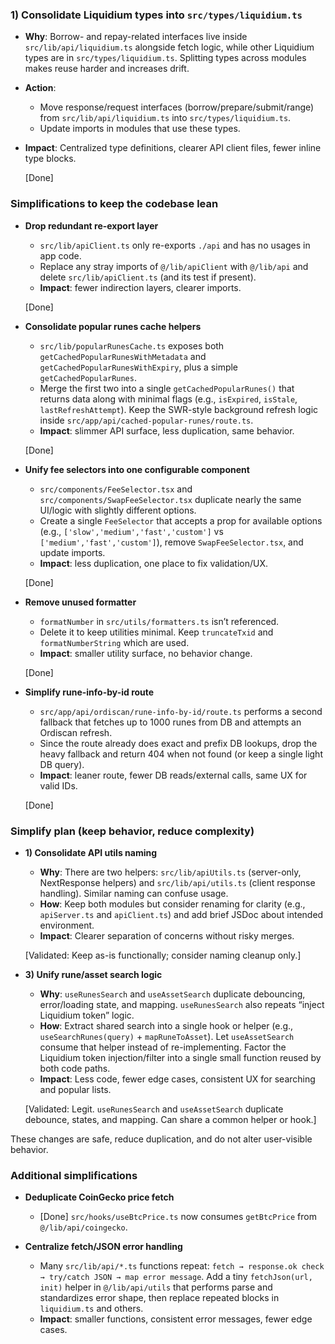 ### 1) Consolidate Liquidium types into `src/types/liquidium.ts`

- **Why**: Borrow- and repay-related interfaces live inside
  `src/lib/api/liquidium.ts` alongside fetch logic, while other Liquidium
  types are in `src/types/liquidium.ts`. Splitting types across modules makes
  reuse harder and increases drift.
- **Action**:
  - Move response/request interfaces (borrow/prepare/submit/range) from
    `src/lib/api/liquidium.ts` into `src/types/liquidium.ts`.
  - Update imports in modules that use these types.
- **Impact**: Centralized type definitions, clearer API client files, fewer
  inline type blocks.

  [Done]

### Simplifications to keep the codebase lean

- **Drop redundant re-export layer**
  - `src/lib/apiClient.ts` only re-exports `./api` and has no usages in app code.
  - Replace any stray imports of `@/lib/apiClient` with `@/lib/api` and delete
    `src/lib/apiClient.ts` (and its test if present).
  - **Impact**: fewer indirection layers, clearer imports.

  [Done]

- **Consolidate popular runes cache helpers**
  - `src/lib/popularRunesCache.ts` exposes both
    `getCachedPopularRunesWithMetadata` and
    `getCachedPopularRunesWithExpiry`, plus a simple `getCachedPopularRunes`.
  - Merge the first two into a single
    `getCachedPopularRunes()` that returns data along with minimal flags
    (e.g., `isExpired`, `isStale`, `lastRefreshAttempt`). Keep the SWR-style
    background refresh logic inside
    `src/app/api/cached-popular-runes/route.ts`.
  - **Impact**: slimmer API surface, less duplication, same behavior.

  [Done]

- **Unify fee selectors into one configurable component**
  - `src/components/FeeSelector.tsx` and `src/components/SwapFeeSelector.tsx`
    duplicate nearly the same UI/logic with slightly different options.
  - Create a single `FeeSelector` that accepts a prop for available options
    (e.g., `['slow','medium','fast','custom']` vs `['medium','fast','custom']`),
    remove `SwapFeeSelector.tsx`, and update imports.
  - **Impact**: less duplication, one place to fix validation/UX.

  [Done]

- **Remove unused formatter**
  - `formatNumber` in `src/utils/formatters.ts` isn’t referenced.
  - Delete it to keep utilities minimal. Keep `truncateTxid` and
    `formatNumberString` which are used.
  - **Impact**: smaller utility surface, no behavior change.

  [Done]

- **Simplify rune-info-by-id route**
  - `src/app/api/ordiscan/rune-info-by-id/route.ts` performs a second fallback
    that fetches up to 1000 runes from DB and attempts an Ordiscan refresh.
  - Since the route already does exact and prefix DB lookups, drop the heavy
    fallback and return 404 when not found (or keep a single light DB query).
  - **Impact**: leaner route, fewer DB reads/external calls, same UX for valid
    IDs.

  [Done]

### Simplify plan (keep behavior, reduce complexity)

- **1) Consolidate API utils naming**
  - **Why**: There are two helpers: `src/lib/apiUtils.ts` (server-only, NextResponse helpers) and `src/lib/api/utils.ts` (client response handling). Similar naming can confuse usage.
  - **How**: Keep both modules but consider renaming for clarity (e.g., `apiServer.ts` and `apiClient.ts`) and add brief JSDoc about intended environment.
  - **Impact**: Clearer separation of concerns without risky merges.

  [Validated: Keep as-is functionally; consider naming cleanup only.]

- **3) Unify rune/asset search logic**
  - **Why**: `useRunesSearch` and `useAssetSearch` duplicate debouncing, error/loading state, and mapping. `useRunesSearch` also repeats “inject Liquidium token” logic.
  - **How**: Extract shared search into a single hook or helper (e.g., `useSearchRunes(query)` + `mapRuneToAsset`). Let `useAssetSearch` consume that helper instead of re-implementing. Factor the Liquidium token injection/filter into a single small function reused by both code paths.
  - **Impact**: Less code, fewer edge cases, consistent UX for searching and popular lists.

  [Validated: Legit. `useRunesSearch` and `useAssetSearch` duplicate debounce, states, and mapping. Can share a common helper or hook.]

These changes are safe, reduce duplication, and do not alter user-visible behavior.



### Additional simplifications

- **Deduplicate CoinGecko price fetch**
  - [Done] `src/hooks/useBtcPrice.ts` now consumes `getBtcPrice` from `@/lib/api/coingecko`.

- **Centralize fetch/JSON error handling**
  - Many `src/lib/api/*.ts` functions repeat: `fetch → response.ok check →
    try/catch JSON → map error message`. Add a tiny `fetchJson(url, init)`
    helper in `@/lib/api/utils` that performs parse and standardizes error
    shape, then replace repeated blocks in `liquidium.ts` and others.
  - **Impact**: smaller functions, consistent error messages, fewer edge cases.
